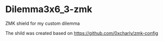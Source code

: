 # Dilemma3x6_3-zmk
ZMK shield for my custom dilemma

The shild was created based on https://github.com/0xcharly/zmk-config
